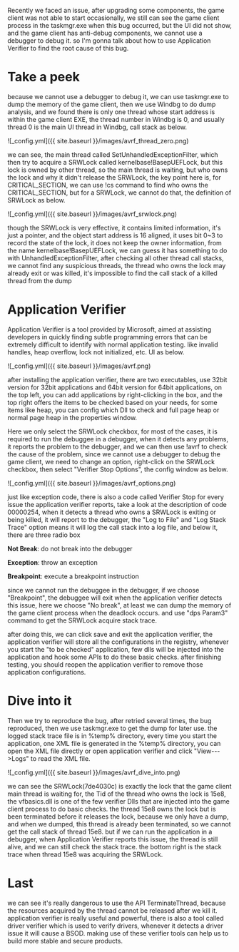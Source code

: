 Recently we faced an issue, after upgrading some components, the game client was not able to start occasionally, we still can see the game client process in the taskmgr.exe when this bug occurred, but the UI did not show, and the game client has anti-debug components, we cannot use a debugger to debug it. so I'm gonna talk about how to use Application Verifier to find the root cause of this bug.

# Take a peek
because we cannot use a debugger to debug it, we can use taskmgr.exe to dump the memory of the game client, then we use Windbg to do dump analysis, and we found there is only one thread whose start address is within the game client EXE, the thread number in Windbg is 0, and usually thread 0 is the main UI thread in Windbg, call stack as below.

![_config.yml]({{ site.baseurl }}/images/avrf_thread_zero.png)

we can see, the main thread called SetUnhandledExceptionFilter, which then try to acquire a SRWLock called kernelbase!BasepUEFLock, but this lock is owned by other thread, so the main thread is waiting, but who owns the lock and why it didn't release the SRWLock, the key point here is, for CRITICAL_SECTION, we can use !cs command to find who owns the CRITICAL_SECTION, but for a SRWLock, we cannot do that, the definition of SRWLock as below.

![_config.yml]({{ site.baseurl }}/images/avrf_srwlock.png)

though the SRWLock is very effective, it contains limited information, it's just a pointer, and the object start address is 16 aligned, it uses bit 0~3 to record the state of the lock, it does not keep the owner information, from the name kernelbase!BasepUEFLock, we can guess it has something to do with UnhandledExceptionFilter, after checking all other thread call stacks, we cannot find any suspicious threads, the thread who owns the lock may already exit or was killed, it's impossible to find the call stack of a killed thread from the dump

# Application Verifier
Application Verifier is a tool provided by Microsoft, aimed at assisting developers in quickly finding subtle programming errors that can be extremely difficult to identify with normal application testing. like invalid handles, heap overflow, lock not initialized, etc. UI as below.

![_config.yml]({{ site.baseurl }}/images/avrf.png)

after installing the application verifier, there are two executables, use 32bit version for 32bit applications and 64bit version for 64bit applications, on the top left, you can add applications by right-clicking in the box, and the top right offers the items to be checked based on your needs, for some items like heap, you can config which Dll to check and full page heap or normal page heap in the properties window.

Here we only select the SRWLock checkbox, for most of the cases, it is required to run the debuggee in a debugger, when it detects any problems, it reports the problem to the debugger, and we can then use !avrf to check the cause of the problem, since we cannot use a debugger to debug the game client, we need to change an option, right-click on the SRWLock checkbox, then select "Verifier Stop Options", the config window as below.

![_config.yml]({{ site.baseurl }}/images/avrf_options.png)

just like exception code, there is also a code called Verifier Stop for every issue the application verifier reports, take a look at the description of code 00000254, when it detects a thread who owns a SRWLock is exiting or being killed, it will report to the debugger, the "Log to File" and "Log Stack Trace" option means it will log the call stack into a log file, and below it, there are three radio box

**Not Break**: do not break into the debugger

**Exception**: throw an exception

**Breakpoint**: execute a breakpoint instruction

since we cannot run the debuggee in the debugger, if we choose "Breakpoint", the debuggee will exit when the application verifier detects this issue, here we choose "No break", at least we can dump the memory of the game client process when the deadlock occurs. and use "dps Param3" command to get the SRWLock acquire stack trace.

after doing this, we can click save and exit the application verifier, the application verifier will store all the configurations in the registry, whenever you start the "to be checked" application, few dlls will be injected into the application and hook some APIs to do these basic checks. after finishing testing, you should reopen the application verifier to remove those application configurations.

# Dive into it
Then we try to reproduce the bug, after retried several times, the bug reproduced, then we use taskmgr.exe to get the dump for later use. the logged stack trace file is in %temp% directory, every time you start the application, one XML file is generated in the %temp% directory, you can open the XML file directly or open application verifier and click "View--->Logs" to read the XML file.

![_config.yml]({{ site.baseurl }}/images/avrf_dive_into.png)

we can see the SRWLock(7de4030c) is exactly the lock that the game client main thread is waiting for, the Tid of the thread who owns the lock is 15e8, the vfbasics.dll is one of the few verifier Dlls that are injected into the game client process to do basic checks. the thread 15e8 owns the lock but is been terminated before it releases the lock, because we only have a dump, and when we dumped, this thread is already been terminated, so we cannot get the call stack of thread 15e8. but if we can run the application in a debugger, when Application Verifier reports this issue, the thread is still alive, and we can still check the stack trace. the bottom right is the stack trace when thread 15e8 was acquiring the SRWLock.

# Last
we can see it's really dangerous to use the API TerminateThread, because the resources acquired by the thread cannot be released after we kill it. application verifier is really useful and powerful, there is also a tool called driver verifier which is used to verify drivers, whenever it detects a driver issue it will cause a BSOD. making use of these verifier tools can help us to build more stable and secure products.